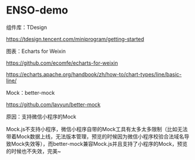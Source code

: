 # ENSO-demo

组件库：TDesign

https://tdesign.tencent.com/miniprogram/getting-started



图表：Echarts for Weixin

https://github.com/ecomfe/echarts-for-weixin

https://echarts.apache.org/handbook/zh/how-to/chart-types/line/basic-line/



Mock：better-mock

https://github.com/lavyun/better-mock

原因：支持微信小程序的Mock

Mock.js不支持小程序，微信小程序自带的Mock工具有太多太多限制（比如无法带着Mock数据上线，无法版本管理，预览的时候因为微信小程序校验合法域名导致Mock失效等），而better-mock兼容Mock.js并且支持了小程序的Mock，预览的时候也不失效，完美~